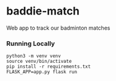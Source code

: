 # baddie-match
Web app to track our badminton matches

### Running Locally
```
python3 -m venv venv
source venv/bin/activate
pip install -r requirements.txt
FLASK_APP=app.py flask run
```
